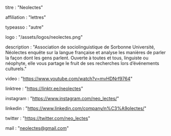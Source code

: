 titre : "Neolectes"

affiliation : "lettres"

typeasso : "autre"

logo : "/assets/logos/neolectes.png"

description : "Association de sociolinguistique de Sorbonne Université, Néolectes enquête sur la langue française et analyse les manières de parler la façon dont les gens parlent. Ouverte à toutes et tous, linguiste ou néophyte, elle vous partage le fruit de ses recherches lors d’événements culturels."

video : "https://www.youtube.com/watch?v=mvHDNrf9764"

linktree : "https://linktr.ee/neolectes"

instagram : "https://www.instagram.com/neo_lectes/"

linkedin : "https://www.linkedin.com/company/n%C3%A9olectes/"

twitter : "https://twitter.com/neo_lectes"

mail : "neolectes@gmail.com"